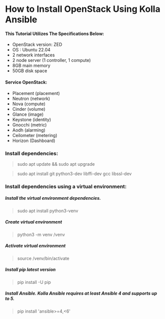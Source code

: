 # How to Install OpenStack Using Kolla Ansible
#### This Tutorial Utilizes The Specifications Below:
- OpenStack version: ZED
- OS : Ubuntu 22.04
- 2 network interfaces
- 2 node server (1 controller, 1 compute)
- 8GB main memory
- 50GB disk space

#### Service OpenStack:
- Placement (placement)
- Neutron (network)
- Nova (compute)
- Cinder (volume)
- Glance (image)
- Keystone (identity)
- Gnocchi (metric)
- Aodh (alarming)
- Ceilometer (metering)
- Horizon (Dashboard)

### Install dependencies:
> sudo apt update && sudo apt upgrade

> sudo apt install git python3-dev libffi-dev gcc libssl-dev

### Install dependencies using a virtual environment:
##### Install the virtual environment dependencies.
> sudo apt install python3-venv
##### Create virtual environment 
> python3 -m venv /venv
##### Activate virtual environment
> source /venv/bin/activate
##### Install pip latest version
> pip install -U pip
##### Install Ansible. Kolla Ansible requires at least Ansible 4 and supports up to 5.
> pip install 'ansible>=4,<6'
